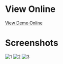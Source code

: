 # View Online
[View Demo Online](https://fariidlotfi.github.io/simple-pomodoro-app/)

# Screenshots

![1](https://github.com/fariidlotfi/simple-pomodoro-app/assets/138003177/b5b46f47-db06-41e1-b870-b729e370e9a1)
![2](https://github.com/fariidlotfi/simple-pomodoro-app/assets/138003177/a8e895d6-52b2-4f83-ab12-3ef06a88dbdb)
![3](https://github.com/fariidlotfi/simple-pomodoro-app/assets/138003177/909cd7ef-30c4-481a-b703-0345184e9289)
